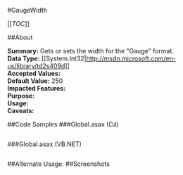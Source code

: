 #GaugeWidth

[[_TOC_]]

##About

**Summary:**  Gets or sets the width for the "Gauge" format.   
**Data Type:** [[System.Int32|http://msdn.microsoft.com/en-us/library/td2s409d]]  
**Accepted Values:**   
**Default Value:** 250  
**Impacted Features:**   
**Purpose:**   
**Usage:**   
**Caveats:**   

##Code Samples
###Global.asax (C♯)

```csharp
```

###Global.asax (VB.NET)

```visualbasic
```
##Alternate Usage: 
##Screenshots
